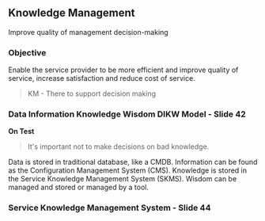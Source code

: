 ## Knowledge Management

Improve quality of management decision-making 

### Objective
Enable the service provider to be more efficient and improve quality of service, increase satisfaction and reduce cost of service.


> KM - There to support decision making


### Data Information Knowledge Wisdom DIKW Model - Slide 42

__On Test__

> It's important not to make decisions on bad knowledge. 

Data is stored in traditional database, like a CMDB. Information can be found as the Configuration Management System (CMS). Knowledge is stored in the Service Knowledge Management System (SKMS). Wisdom can be managed and stored or managed by a tool.

### Service Knowledge Management System - Slide 44